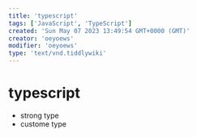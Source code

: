 ```yaml
---
title: 'typescript'
tags: ['JavaScript', 'TypeScript']
created: 'Sun May 07 2023 13:49:54 GMT+0000 (GMT)'
creator: 'oeyoews'
modifier: 'oeyoews'
type: 'text/vnd.tiddlywiki'
---
```


# typescript

* strong type
* custome type
